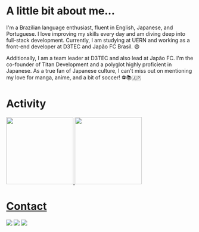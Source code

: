 # A little bit about me...
I'm a Brazilian language enthusiast, fluent in English, Japanese, and Portuguese. I love improving my skills every day and am diving deep into full-stack development. Currently, I am studying at UERN and working as a front-end developer at D3TEC and Japão FC Brasil. 😄

Additionally, I am a team leader at D3TEC and also lead at Japão FC. I'm the co-founder of Titan Development and a polyglot highly proficient in Japanese. As a true fan of Japanese culture, I can't miss out on mentioning my love for manga, anime, and a bit of soccer! ⚽️📚🇯🇵



# Activity
<div>
<a href="https://github.com/nakaharan5">
<img height="180em" src="https://github-readme-stats.vercel.app/api/top-langs/?username=nakaharan5&layout=compact&langs_count=7&theme=dark"/>
<img height="180em" src="https://github-readme-stats.vercel.app/api?username=nakaharan5&show_icons=true&include_all_commits=true&count_private=true&theme=dark"/>
</div>   

          
          
          
          

          
          
# Contact
<div>
<a href="https://instagram.com/nakaharan5" target="_blank"><img src="https://img.shields.io/badge/-Instagram-%23E4405F?style=for-the-badge&logo=instagram&logoColor=white" target="_blank"></a>
<a href = "mailto: thiagofrankas@gmail.com"><img src="https://img.shields.io/badge/Gmail-D14836?style=for-the-badge&logo=gmail&logoColor=white" target="_blank"></a>
<a href="https://www.linkedin.com/in/thiago-frank-143682256/" target="_blank"><img src="https://img.shields.io/badge/-LinkedIn-%230077B5?style=for-the-badge&logo=linkedin&logoColor=white" target="_blank"></a>   
</div>
